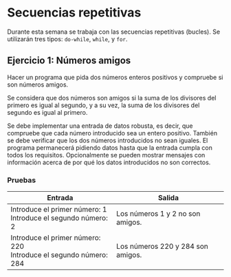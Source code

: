 # Secuencias repetitivas

Durante esta semana se trabaja con las secuencias repetitivas (bucles).
Se utilizarán tres tipos: `do-while`, `while`, y `for`.

## Ejercicio 1: Números amigos

Hacer un programa que pida dos números enteros positivos y compruebe si son
números amigos.

Se considera que dos números son amigos si la suma de los divisores del primero
es igual al segundo, y a su vez, la suma de los divisores del segundo es igual 
al primero.

Se debe implementar una entrada de datos robusta, es decir, que compruebe que
cada número introducido sea un entero positivo. También se debe verificar que 
los dos números introducidos no sean iguales. El programa permanecerá pidiendo
datos hasta que la entrada cumpla con todos los requisitos. Opcionalmente se
pueden mostrar mensajes con información acerca de por qué los datos 
introducidos no son correctos.

### Pruebas

| **Entrada** | **Salida** |
| --- | --- |
| Introduce el primer número: 1<br />Introduce el segundo número: 2 | Los números 1 y 2 no son amigos. |
| Introduce el primer número: 220<br />Introduce el segundo número: 284 | Los números 220 y 284 son amigos. |